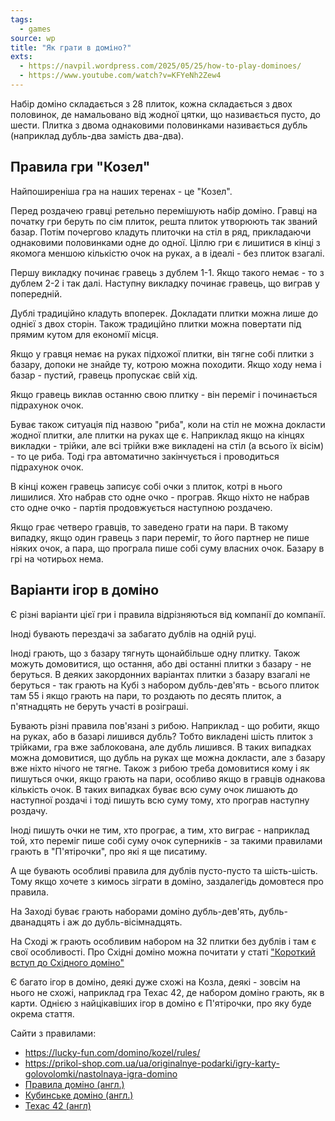 ```yaml
---
tags:
  - games
source: wp
title: "Як грати в доміно?" 
exts:
  - https://navpil.wordpress.com/2025/05/25/how-to-play-dominoes/
  - https://www.youtube.com/watch?v=KFYeNh2Zew4
---
```

Набір доміно складається з 28 плиток, кожна складається з двох половинок, де намальовано від жодної цятки, що називається пусто, до шести.
Плитка з двома однаковими половинками називається дубль (наприклад дубль-два замість два-два).

## Правила гри "Козел"

Найпоширеніша гра на наших теренах - це "Козел".

Перед роздачею гравці ретельно перемішують набір доміно.
Гравці на початку гри беруть по сім плиток, решта плиток утворюють так званий базар.
Потім почергово кладуть плиточки на стіл в ряд, прикладаючи однаковими половинками одне до одної.
Ціллю гри є лишитися в кінці з якомога меншою кількістю очок на руках, а в ідеалі - без плиток взагалі.

Першу викладку починає гравець з дублем 1-1.
Якщо такого немає - то з дублем 2-2 і так далі. 
Наступну викладку починає гравець, що виграв у попередній.

Дублі традиційно кладуть впоперек.
Докладати плитки можна лише до однієї з двох сторін.
Також традиційно плитки можна повертати під прямим кутом для економії місця.

Якщо у гравця немає на руках підхожої плитки, він тягне собі плитки з базару, допоки не знайде ту, котрою можна походити. 
Якщо ходу нема і базар - пустий, гравець пропускає свій хід.

Якщо гравець виклав останню свою плитку - він переміг і починається підрахунок очок.

Буває також ситуація під назвою "риба", коли на стіл не можна докласти жодної плитки, але плитки на руках ще є. 
Наприклад якщо на кінцях викладки - трійки, але всі трійки вже викладені на стіл (а всього їх вісім) - то це риба. 
Тоді гра автоматично закінчується і проводиться підрахунок очок.

В кінці кожен гравець записує собі очки з плиток, котрі в нього лишилися. 
Хто набрав сто одне очко - програв.
Якщо ніхто не набрав сто одне очко - партія продовжується наступною роздачею.

Якщо грає четверо гравців, то заведено грати на пари.
В такому випадку, якщо один гравець з пари переміг, то його партнер не пише ніяких очок, а пара, що програла пише собі суму власних очок.
Базару в грі на чотирьох нема.

## Варіанти ігор в доміно

Є різні варіанти цієї гри і правила відрізняються від компанії до компанії.

Іноді бувають перездачі за забагато дублів на одній руці.

Іноді грають, що з базару тягнуть щонайбільше одну плитку. Також можуть домовитися, що остання, або дві останні плитки з базару - не беруться. В деяких закордонних варіантах плитки з базару взагалі не беруться - так грають на Кубі з набором дубль-дев'ять - всього плиток там 55 і якщо грають на пари, то роздають по десять плиток, а п'ятнадцять не беруть участі в розіграші.

Бувають різні правила пов'язані з рибою. Наприклад - що робити, якщо на руках, або в базарі лишився дубль? Тобто викладені шість плиток з трійками, гра вже заблокована, але дубль лишився. В таких випадках можна домовитися, що дубль на руках ще можна докласти, але з базару вже ніхто нічого не тягне. Також з рибою треба домовитися кому і як пишуться очки, якщо грають на пари, особливо якщо в гравців однакова кількість очок. В таких випадках буває всю суму очок лишають до наступної роздачі і тоді пишуть всю суму тому, хто програв наступну роздачу.

Іноді пишуть очки не тим, хто програє, а тим, хто виграє - наприклад той, хто переміг пише собі суму очок суперників - за такими правилами грають в "П'ятірочки", про які я ще писатиму.

А ще бувають особливі правила для дублів пусто-пусто та шість-шість. Тому якщо хочете з кимось зіграти в доміно, заздалегідь домовтеся про правила.

На Заході буває грають наборами доміно дубль-дев'ять, дубль-дванадцять і аж до дубль-вісімнадцять.

На Сході ж грають особливим набором на 32 плитки без дублів і там є свої особливості. Про Східні доміно можна почитати у статі ["Короткий вступ до Східного доміно"](https://navpil.wordpress.com/gupai/quickstart/)

Є багато ігор в доміно, деякі дуже схожі на Козла, деякі - зовсім на нього не схожі, наприклад гра Техас 42, де набором доміно грають, як в карти.
Однією з найцікавіших ігор в доміно є П'ятірочки, про яку буде окрема стаття.

Сайти з правилами:

 - https://lucky-fun.com/domino/kozel/rules/
 - https://prikol-shop.com.ua/ua/originalnye-podarki/igry-karty-golovolomki/nastolnaya-igra-domino
 - [Правила доміно (англ.)](https://www.pagat.com/domino/line/block.html)
 - [Кубинське доміно (англ.)](https://www.pagat.com/domino/line/cuban.html)
 - [Техас 42 (англ)](https://www.pagat.com/domino/trick/42.html)